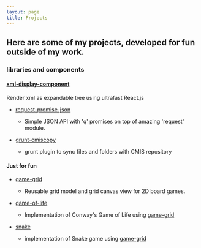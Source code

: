 ```yaml
---
layout: page
title: Projects
---
```


## Here are some of my projects, developed for fun outside of my work.


### libraries and components

#### [xml-display-component]
Render xml as expandable tree using ultrafast React.js

- [request-promise-json]
  - Simple JSON API with 'q' promises on top of amazing 'request' module.

- [grunt-cmiscopy]
  - grunt plugin to sync files and folders with CMIS repository


#### Just for fun

- [game-grid]
  - Reusable grid model and grid canvas view for 2D board games.

- [game-of-life]
  - Implementation of Conway's Game of Life using [game-grid]

- [snake]
  - implementation of Snake game using [game-grid]



[xml-display-component]: https://github.com/marushkevych/xml-display-component
[request-promise-json]: https://github.com/marushkevych/request-promise-json
[grunt-cmiscopy]: https://www.npmjs.com/package/grunt-cmiscopy
[game-grid]: https://github.com/marushkevych/game-grid
[game-of-life]: http://www.marushkevych.com/game-of-life/
[snake]: http://www.marushkevych.com/snake/
